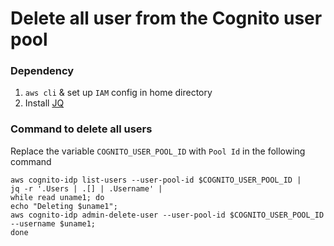 # Delete all user from the Cognito user pool

### Dependency

1. `aws cli` & set up `IAM` config in home directory
2. Install [JQ](https://stedolan.github.io/jq/download/)


### Command to delete all users

Replace the variable `COGNITO_USER_POOL_ID`  with `Pool Id` in the following command

	aws cognito-idp list-users --user-pool-id $COGNITO_USER_POOL_ID |
	jq -r '.Users | .[] | .Username' |
	while read uname1; do
	echo "Deleting $uname1";
	aws cognito-idp admin-delete-user --user-pool-id $COGNITO_USER_POOL_ID --username $uname1;
	done
